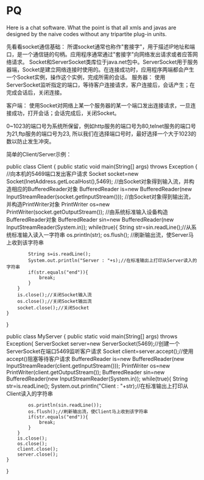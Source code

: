 # PQ

Here is  a chat software. What the point is that all xmls and javas are designed by the naive codes without any tripartite plug-in units.

先看看socket通信基础：
所谓socket通常也称作"套接字"，用于描述IP地址和端口，是一个通信链的句柄。应用程序通常通过"套接字"向网络发出请求或者应答网络请求。 
Socket和ServerSocket类库位于java.net包中。ServerSocket用于服务器端，Socket是建立网络连接时使用的。在连接成功时，应用程序两端都会产生一个Socket实例，操作这个实例，完成所需的会话。
服务器：
使用ServerSocket监听指定的端口，等待客户连接请求，客户连接后，会话产生；在完成会话后，关闭连接。 

客户端：
使用Socket对网络上某一个服务器的某一个端口发出连接请求，一旦连接成功，打开会话；会话完成后，关闭Socket。

0~1023的端口号为系统所保留，例如http服务的端口号为80,telnet服务的端口号为21,ftp服务的端口号为23, 所以我们在选择端口号时，最好选择一个大于1023的数以防止发生冲突。

简单的Client/Server示例：

public class Client {
	public static void main(String[] args) throws Exception {
		//向本机的5469端口发出客户请求
		Socket socket=new Socket(InetAddress.getLocalHost(),5469);
		//由Socket对象得到输入流，并构造相应的BufferedReader对象
		BufferedReader is=new BufferedReader(new InputStreamReader(socket.getInputStream()));
		//由Socket对象得到输出流，并构造PrintWriter对象
		PrintWriter os=new PrintWriter(socket.getOutputStream());
		//由系统标准输入设备构造BufferedReader对象
		BufferedReader sin=new BufferedReader(new InputStreamReader(System.in));
		while(true){
			String str=sin.readLine();//从系统标准输入读入一字符串
			os.println(str);
			os.flush(); //刷新输出流，使Server马上收到该字符串
			
			String s=is.readLine();
			System.out.println("Server : "+s);//在标准输出上打印从Server读入的字符串
			if(str.equals("end")){
				break;
			}
		}
		is.close();//关闭Socket输入流
		os.close();//关闭Socket输出流
		socket.close();//关闭Socket
	}
}


public class MyServer {
	public static void main(String[] args) throws Exception{
		ServerSocket server=new ServerSocket(5469);//创建一个ServerSocket在端口5469监听客户请求
		Socket client=server.accept();//使用accept()阻塞等待客户请求
		BufferedReader is=new BufferedReader(new InputStreamReader(client.getInputStream()));
		PrintWriter os=new PrintWriter(client.getOutputStream());
		BufferedReader sin=new BufferedReader(new InputStreamReader(System.in));
		while(true){
			String str=is.readLine();
			System.out.println("Client : "+str);//在标准输出上打印从Client读入的字符串
			
			os.println(sin.readLine());
			os.flush();//刷新输出流，使Client马上收到该字符串
			if(str.equals("end")){
				break;
			}
		}
		is.close();
		os.close();
		client.close();
		server.close();
	}
}


  <link rel="icon" type="image/x-icon" class="js-site-favicon" href="https://assets-cdn.github.com/favicon.ico">

